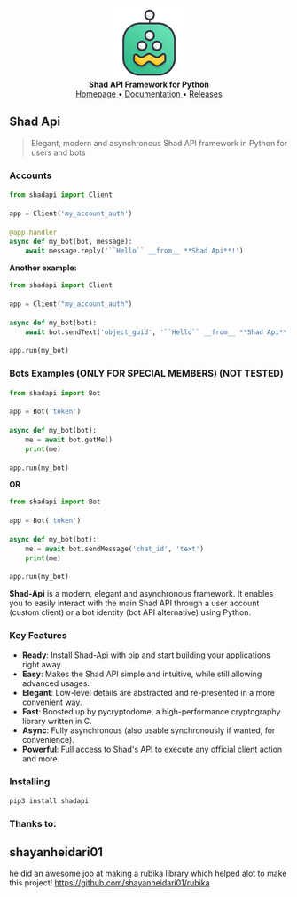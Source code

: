 <p align="center">
    <a href="github.address">
        <img src="https://github.com/HoseanRC/shad-api/blob/master/Shad-Bot.png?raw=true" alt="Shadpy" width="128">
    </a>
    <br>
    <b>Shad API Framework for Python</b>
    <br>
    <a href="https://github.com/HoseanRC/shad-api">
        Homepage
    </a>
    •
    <a href="https://github.com/HoseanRC/shad-api/raw/master/docs">
        Documentation
    </a>
    •
    <a href="https://pypi.org/project/shadapi/#history">
        Releases
    </a>
</p>

## Shad Api

> Elegant, modern and asynchronous Shad API framework in Python for users and bots
### Accounts
``` python
from shadapi import Client

app = Client('my_account_auth')

@app.handler
async def my_bot(bot, message):
    await message.reply('``Hello`` __from__ **Shad Api**!')

```

**Another example:**
``` python
from shadapi import Client

app = Client("my_account_auth")

async def my_bot(bot):
    await bot.sendText('object_guid', '``Hello`` __from__ **Shad Api**!')

app.run(my_bot)
```

### Bots Examples (ONLY FOR SPECIAL MEMBERS) (NOT TESTED)
```python
from shadapi import Bot

app = Bot('token')

async def my_bot(bot):
    me = await bot.getMe()
    print(me)

app.run(my_bot)
```
**OR**
```python
from shadapi import Bot

app = Bot('token')

async def my_bot(bot):
    me = await bot.sendMessage('chat_id', 'text')
    print(me)

app.run(my_bot)
```

**Shad-Api** is a modern, elegant and asynchronous framework. It enables you to easily interact with the main Shad API through a user account (custom client) or a bot
identity (bot API alternative) using Python.


### Key Features

- **Ready**: Install Shad-Api with pip and start building your applications right away.
- **Easy**: Makes the Shad API simple and intuitive, while still allowing advanced usages.
- **Elegant**: Low-level details are abstracted and re-presented in a more convenient way.
- **Fast**: Boosted up by pycryptodome, a high-performance cryptography library written in C.
- **Async**: Fully asynchronous (also usable synchronously if wanted, for convenience).
- **Powerful**: Full access to Shad's API to execute any official client action and more.

### Installing

``` bash
pip3 install shadapi
```

### Thanks to:

## shayanheidari01

he did an awesome job at making a rubika library which helped alot to make this project!
https://github.com/shayanheidari01/rubika
